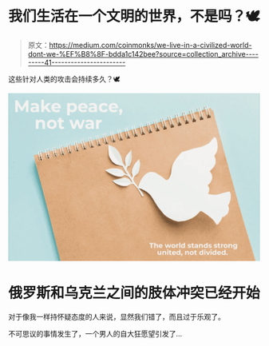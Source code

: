 # 我们生活在一个文明的世界，不是吗？🕊️

> 原文：<https://medium.com/coinmonks/we-live-in-a-civilized-world-dont-we-%EF%B8%8F-bdda1c142bee?source=collection_archive---------41----------------------->

这些针对人类的攻击会持续多久？🕊️

![](img/1807e840f99a054b33710145414aa104.png)

# 俄罗斯和乌克兰之间的肢体冲突已经开始

对于像我一样持怀疑态度的人来说，显然我们错了，而且过于乐观了。

不可思议的事情发生了，一个男人的自大狂愿望引发了…